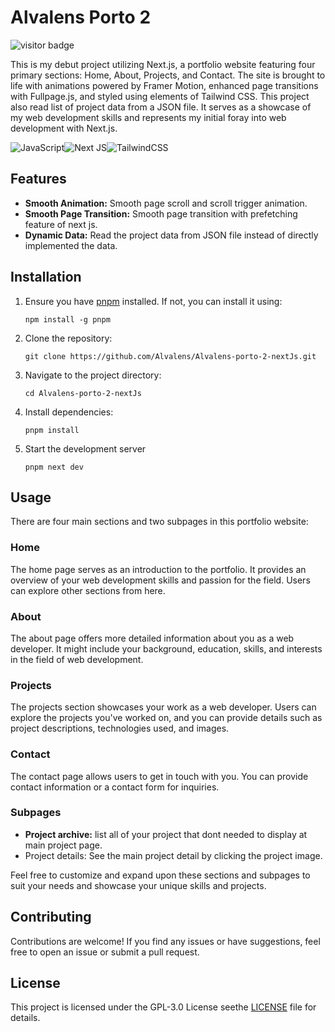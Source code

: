 # Alvalens Porto 2

![visitor badge](https://visitor-badge.laobi.icu/badge?page_id=porto2.visitor-badge)

This is my debut project utilizing Next.js, a portfolio website featuring four primary sections: Home, About, Projects, and Contact. The site is brought to life with animations powered by Framer Motion, enhanced page transitions with Fullpage.js, and styled using elements of Tailwind CSS. This project also read list of project data from a JSON file. It serves as a showcase of my web development skills and represents my initial foray into web development with Next.js.

![JavaScript](https://img.shields.io/badge/javascript-%23323330.svg?style=for-the-badge&logo=javascript&logoColor=%23F7DF1E)![Next JS](https://img.shields.io/badge/Next-black?style=for-the-badge&logo=next.js&logoColor=white)![TailwindCSS](https://img.shields.io/badge/tailwindcss-%2338B2AC.svg?style=for-the-badge&logo=tailwind-css&logoColor=white)

## Features

* **Smooth Animation:** Smooth page scroll and scroll trigger animation.
* **Smooth Page Transition:** Smooth page transition with prefetching feature of next js.
* **Dynamic Data:** Read the project data from JSON file instead of directly implemented the data.

## Installation

1. Ensure you have [pnpm](https://pnpm.io/) installed. If not, you can install it using:

   ```shell
   npm install -g pnpm
   ```
2. Clone the repository:

   ```shell
   git clone https://github.com/Alvalens/Alvalens-porto-2-nextJs.git
   ```
3. Navigate to the project directory:

   ```shell
   cd Alvalens-porto-2-nextJs
   ```
4. Install dependencies:

   ```
   pnpm install
   ```
5. Start the development server

   ```shell
   pnpm next dev
   ```


## Usage

There are four main sections and two subpages in this portfolio website:

### Home

The home page serves as an introduction to the portfolio. It provides an overview of your web development skills and passion for the field. Users can explore other sections from here.

### About

The about page offers more detailed information about you as a web developer. It might include your background, education, skills, and interests in the field of web development.

### Projects

The projects section showcases your work as a web developer. Users can explore the projects you've worked on, and you can provide details such as project descriptions, technologies used, and images.

### Contact

The contact page allows users to get in touch with you. You can provide contact information or a contact form for inquiries.

### Subpages

- **Project archive:** list all of your project that dont needed to display at main project page.
- Project details: See the main project detail by clicking the project image.

Feel free to customize and expand upon these sections and subpages to suit your needs and showcase your unique skills and projects.

## Contributing

Contributions are welcome! If you find any issues or have suggestions, feel free to open an issue or submit a pull request.

## License

This project is licensed under the GPL-3.0 License seethe [LICENSE](LICENSE) file for details.
